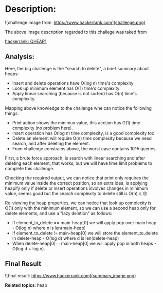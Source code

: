 # Description:

![challenge image from: https://www.hackerrank.com](challenge.png)

The above image description regarded to this challege was taked from

[hackerrank: QHEAP1](https://www.hackerrank.com/challenges/qheap1/problem)

## Analysis:

Here, the big challenge is the "search to delete", a brief summary about heaps:

- Insert and delete operations have O(log n) time's complexity
- Look up minimum element has O(1) time's complexity
- Apply linear searching (because is not sorted) has O(n) time's complexity.

Mapping above knowledge to the challenge whe can notice the following things:

- Print action shows the minimun value, this acction has O(1) time complexity (no problem here).
- Insert operation has O(log n) time complexity, is a good complexity too.
- Delete an element will require O(n) time complexity because we need search, and after deleting the element.
- From challenge constrains above, the worst case contains 10^5 queries.

First, a brute force approach, is search with linear searching and after deleting each element, that works, but we will have time limit problems to complete this challenge.

Checking the required output, we can notice that print only requires the minimum value inside the correct position,
so an extra idea, is applying heapify only if delete or insert operations involves changes in minimum value, seems good
but the search complexity to delete still is O(n) :( :disappointed:

Re-viewing the heap properties, we can notice that look up complexity is O(1) only with the minimum element, so we can use
a second heap only for delete elements, and use a "lazy deletion" as follows:

- If element_to_delete == main-heap[0] we will apply pop over main heap - O(log n) where n is len(main-heap)
- If element_to_delete != main-heap[0] we will store the element_to_delete in delete-heap - O(log d) where d is len(delete-heap)
- When delete-heap[0]==main-heap[0] we will apply pop in both heaps - O(log d + log n).

## Final Result

![final result: https://www.hackerrank.com](summary_image.png)

**Related topics**: heap

